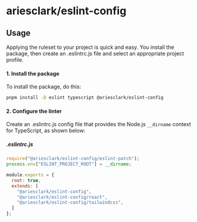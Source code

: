 # ariesclark/eslint-config

## Usage
Applying the ruleset to your project is quick and easy. You install the package, then create an .eslintrc.js file and select an appropriate project profile.

#### 1. Install the package
To install the package, do this:
```sh
pnpm install -D eslint typescript @ariesclark/eslint-config
```

#### 2. Configure the linter
Create an .eslintrc.js config file that provides the Node.js ``__dirname`` context for TypeScript, as shown below:

##### .eslintrc.js
```js
require("@ariesclark/eslint-config/eslint-patch");
process.env["ESLINT_PROJECT_ROOT"] = __dirname;

module.exports = {
  root: true,
  extends: [
    "@ariesclark/eslint-config",
    "@ariesclark/eslint-config/react",
    "@ariesclark/eslint-config/tailwindcss",
  ]
};
```